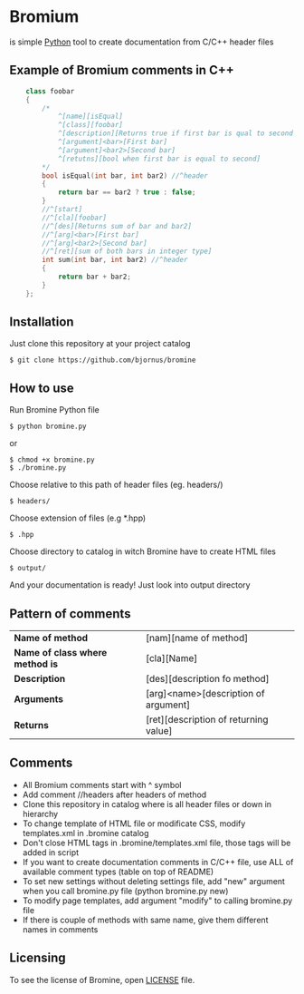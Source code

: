 # Bromium

is simple <a href="https://www.python.org" target="_blank">Python</a> tool to create documentation from C/C++ header files

## Example of Bromium comments in C++
```cpp
    class foobar
    {
        /*
            ^[name][isEqual]
            ^[class][foobar]
            ^[description][Returns true if first bar is qual to second bar]
            ^[argument]<bar>[First bar]
            ^[argument]<bar2>[Second bar]
            ^[retutns][bool when first bar is equal to second]
        */
        bool isEqual(int bar, int bar2) //^header
        {
            return bar == bar2 ? true : false;
        }
        //^[start]
        //^[cla][foobar]
        //^[des][Returns sum of bar and bar2]
        //^[arg]<bar>[First bar]
        //^[arg]<bar2>[Second bar]
        //^[ret][sum of both bars in integer type]
        int sum(int bar, int bar2) //^header
        {
            return bar + bar2;
        }
    };
```

## Installation
Just clone this repository at your project catalog

    $ git clone https://github.com/bjornus/bromine
  
## How to  use
Run Bromine Python file

    $ python bromine.py

or

    $ chmod +x bromine.py
    $ ./bromine.py
    
Choose relative to this path of header files (eg. headers/)
    
    $ headers/
    
Choose extension of files (e.g *.hpp)
    
    $ .hpp

Choose directory to catalog in witch Bromine have to create HTML files

    $ output/

And your documentation is ready! Just look into output directory

## Pattern of comments
<table>
    <tr>
        <td>
            <b>Name of method</b> 
        </td>
        <td>
            [nam][name of method]
        </td>
   </tr>
   <tr>
        <td>
            <b>Name of class where method is</b> 
        </td>
        <td>
            [cla][Name]
        </td>
    </tr>
    <tr>
        <td>
           <b>Description</b> 
        </td>
        <td>
            [des][description fo method]
        </td>
     </tr>
     <tr>
        <td>
            <b>Arguments</b> 
        </td>
        <td>
            [arg]&lt;name&gt;[description of argument]
        </td>
    </tr>
    <tr>
        <td>
            <b>Returns</b> 
        </td>
        <td>
            [ret][description of returning value]
        </td>
    </tr>
</table>

## Comments
* All Bromium comments start with ^ symbol
* Add comment //headers after headers of method
* Clone this repository in catalog where is all header files or down in hierarchy
* To change template of HTML file or modificate CSS, modify templates.xml in .bromine catalog
* Don't close HTML tags in .bromine/templates.xml file, those tags will be added in script
* If you want to create documentation comments in C/C++ file, use ALL of available comment types (table on top of README)
* To set new settings without deleting settings file, add "new" argument when you call bromine.py file (python bromine.py new)
* To modify page templates, add argument "modify" to calling bromine.py file
* If there is couple of methods with same name, give them different names in comments

## Licensing
To see the license of Bromine, open <a href="https://github.com/bjornus/bromium/blob/master/LICENSE" target="_blank">LICENSE</a> file.
